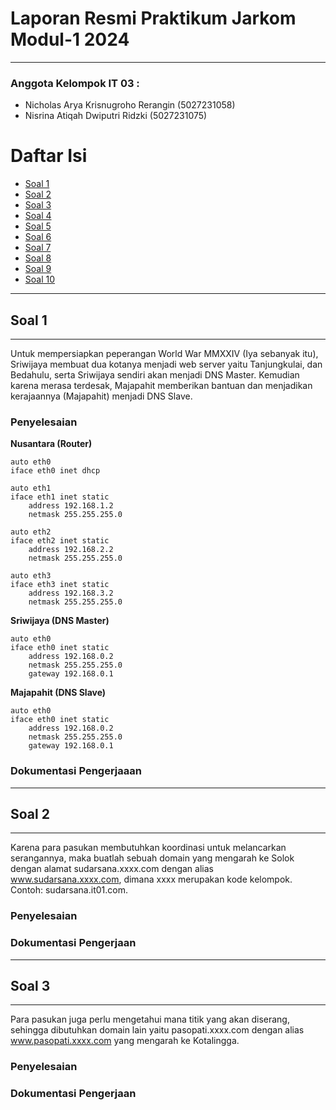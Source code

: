 # Laporan Resmi Praktikum Jarkom Modul-1 2024

---

### Anggota Kelompok IT 03 :

- Nicholas Arya Krisnugroho Rerangin (5027231058)
- Nisrina Atiqah Dwiputri Ridzki (5027231075)

# Daftar Isi

- [Soal 1](#soal-1)
- [Soal 2](#soal-2)
- [Soal 3](#soal-3)
- [Soal 4](#soal-4)
- [Soal 5](#soal-5)
- [Soal 6](#soal-6)
- [Soal 7](#soal-7)
- [Soal 8](#soal-8)
- [Soal 9](#soal-9)
- [Soal 10](#soal-10)



---
## Soal 1
---
Untuk mempersiapkan peperangan World War MMXXIV (Iya sebanyak itu), Sriwijaya membuat dua kotanya menjadi web server yaitu Tanjungkulai, dan Bedahulu, serta Sriwijaya sendiri akan menjadi DNS Master. Kemudian karena merasa terdesak, Majapahit memberikan bantuan dan menjadikan kerajaannya (Majapahit) menjadi DNS Slave. 

### Penyelesaian
**Nusantara (Router)**
```
auto eth0
iface eth0 inet dhcp

auto eth1
iface eth1 inet static
	address 192.168.1.2
	netmask 255.255.255.0

auto eth2
iface eth2 inet static
	address 192.168.2.2
	netmask 255.255.255.0

auto eth3
iface eth3 inet static
	address 192.168.3.2
	netmask 255.255.255.0
```

**Sriwijaya (DNS Master)**
```
auto eth0
iface eth0 inet static
	address 192.168.0.2
	netmask 255.255.255.0
	gateway 192.168.0.1
```

**Majapahit (DNS Slave)**
```
auto eth0
iface eth0 inet static
	address 192.168.0.2
	netmask 255.255.255.0
	gateway 192.168.0.1
```

### Dokumentasi Pengerjaaan



---
## Soal 2
---
Karena para pasukan membutuhkan koordinasi untuk melancarkan serangannya, maka buatlah sebuah domain yang mengarah ke Solok dengan alamat sudarsana.xxxx.com dengan alias www.sudarsana.xxxx.com, dimana xxxx merupakan kode kelompok. Contoh: sudarsana.it01.com.

### Penyelesaian 


### Dokumentasi Pengerjaan





---
## Soal 3
---
Para pasukan juga perlu mengetahui mana titik yang akan diserang, sehingga dibutuhkan domain lain yaitu pasopati.xxxx.com dengan alias www.pasopati.xxxx.com yang mengarah ke Kotalingga. 

### Penyelesaian


### Dokumentasi Pengerjaan



